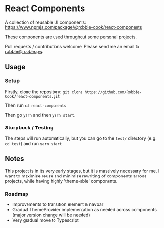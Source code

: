 # React Components

A collection of reusable UI components: https://www.npmjs.com/package/@robbie-cook/react-components

These components are used throughout some personal projects. 

Pull requests / contributions welcome. Please send me an email to robbie@robbie.pw. 

## Usage

### Setup

Firstly, clone the repository: 
`git clone https://github.com/Robbie-Cook/react-components.git`
  
Then run 
`cd react-components`

Then go 
`yarn` and then `yarn start`.

### Storybook / Testing

The steps will run automatically, but you can go to the `test/` directory (e.g. `cd test`) and run `yarn start`

## Notes 

This project is in its very early stages, but it is massively necessary for me. I want to maximise reuse and minimise rewriting of components across projects, while having highly 'theme-able' components. 

### Roadmap

* Improvements to transition element & navbar 
* Gradual ThemeProvider implementation as needed across components (major version change will be needed)
* Very gradual move to Typescript
